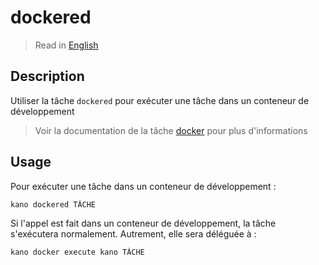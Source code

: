 # dockered

> Read in [English](/docs/en/tasks/dockered.md)

## Description

Utiliser la tâche `dockered` pour exécuter une tâche dans un conteneur de développement

> Voir la documentation de la tâche [docker](/docs/fr/tasks/docker.md) pour plus d'informations

## Usage

Pour exécuter une tâche dans un conteneur de développement :

```shell
kano dockered TÂCHE
```

Si l'appel est fait dans un conteneur de développement, la tâche s'exécutera normalement.
Autrement, elle sera déléguée à :

```shell
kano docker execute kano TÂCHE
```
